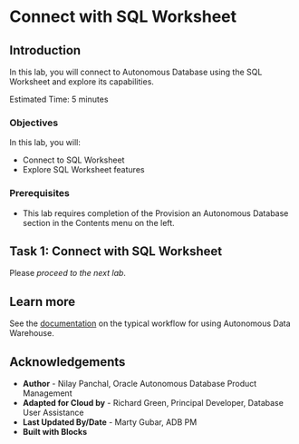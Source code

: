 # Connect with SQL Worksheet

## Introduction

In this lab, you will connect to Autonomous Database using the SQL Worksheet and explore its capabilities.

Estimated Time: 5 minutes

### Objectives

In this lab, you will:

-   Connect to SQL Worksheet
-   Explore SQL Worksheet features

### Prerequisites

-   This lab requires completion of the Provision an Autonomous Database section in the Contents menu on the left.

## Task 1: Connect with SQL Worksheet
[](include:connect-with-sql-worksheet-body.md)


Please *proceed to the next lab*.

## Learn more

See the [documentation](https://docs.oracle.com/en/cloud/paas/autonomous-data-warehouse-cloud/user/autonomous-workflow.html#GUID-5780368D-6D40-475C-8DEB-DBA14BA675C3) on the typical workflow for using Autonomous Data Warehouse.

## Acknowledgements

- **Author** - Nilay Panchal, Oracle Autonomous Database Product Management
- **Adapted for Cloud by** - Richard Green, Principal Developer, Database User Assistance
- **Last Updated By/Date** - Marty Gubar, ADB PM
- **Built with Blocks**
